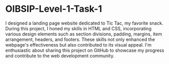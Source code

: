 # OIBSIP-Level-1-Task-1
I designed a landing page website dedicated to Tic Tac, my favorite snack. During this project, I honed my skills in HTML and CSS, incorporating various design elements such as section divisions, padding, margins, item arrangement, headers, and footers. These skills not only enhanced the webpage's effectiveness but also contributed to its visual appeal. I'm enthusiastic about sharing this project on GitHub to showcase my progress and contribute to the web development community.